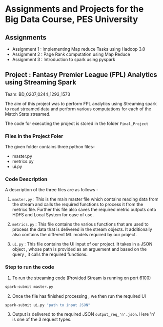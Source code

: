 # Assignments and Projects for the Big Data Course, PES University

## Assignments

- Assignment 1 : Implementing Map reduce Tasks using Hadoop 3.0
- Assignment 2 : Page Rank computation using Map Reduce
- Assignment 3 : Introduction to spark using pyspark

## Project : Fantasy Premier League (FPL) Analytics using Streaming Spark
Team: BD_0207_0244_1293_1573

The aim of this project was to perform FPL analytics using Streaming spark to read streamed data and perform various computations for each of the Match Stats streamed.

The code for executing the project is stored in the folder ```Final_Project```

### Files in the Project Foler
The given folder contains three python files-
- master.py
- metrics.py
- ui.py

### Code Description
A description of the three files are as follows - 

1. ```master.py``` : This is the main master file which contains reading data from the stream and calls the required functions to process it from the metrics file. Further this file also saves the required metric outputs onto HDFS and Local System for ease of use.

2. ```metrics.py``` : This file contains the various functions that are used to process the data that is delivered in the stream objects. It additionally also contains the different ML models required by our project.

3. ```ui.py``` : This file contains the UI input of our project. It takes in a JSON object , whose path is provided as an arguement and based on the query , it calls the required functions.


### Step to run the code

1. To run the streaming code (Provided Stream is running on port 6100)
```bash
spark-submit master.py
```

2. Once the file has finished processing , we then run the required UI
```bash
spark-submit ui.py "path to input JSON"
```

3. Output is delivered to the required JSON ```output_req_'n'.json```. Here 'n' is one of the 3 request types.